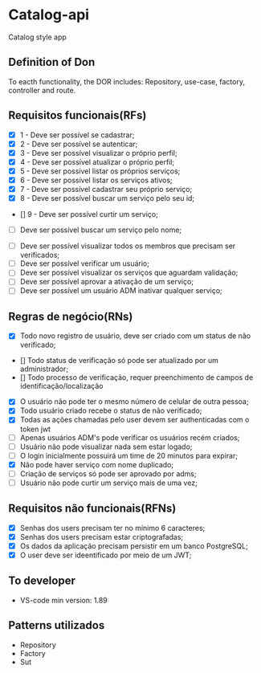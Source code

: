 # Catalog-api

Catalog style app

## Definition of Don
To eacth functionality, the DOR includes: Repository, use-case, factory, controller and route.


## Requisitos funcionais(RFs)
<!-- RF to Users -->
- [x] 1 - Deve ser possível se cadastrar;
- [x] 2 - Deve ser possível se autenticar;
- [x] 3 - Deve ser possível visualizar o próprio perfil;
- [x] 4 - Deve ser possível atualizar o próprio perfil;
- [x] 5 - Deve ser possível listar os próprios serviços;
- [x] 6 - Deve ser possível listar os serviços ativos;
- [x] 7 - Deve ser possível cadastrar seu próprio serviço;
- [x] 8 - Deve ser possível buscar um serviço pelo seu id;
- [] 9 - Deve ser possível curtir um serviço;

<!-- feats futuras -->
- [ ] Deve ser possível buscar um serviço pelo nome;

<!-- Tudo que um usuário ADM pode fazer -->
- [ ] Deve ser possível visualizar todos os membros que precisam ser verificados;
- [ ] Deve ser possível verificar um usuário;
- [ ] Deve ser possível visualizar os serviços que aguardam validação;
- [ ] Deve ser possível aprovar a ativação de um serviço;
- [ ] Deve ser possível um usuário ADM inativar qualquer serviço;

## Regras de negócio(RNs)
<!-- TO RF 1 -->
- [x] Todo novo registro de usuário, deve ser criado com um status de não verificado;
- [] Todo status de verificação só pode ser atualizado por um administrador;
- [] Todo processo de verificação, requer preenchimento de campos de identificação/localização
  
- [x] O usuário não pode ter o mesmo número de celular de outra pessoa;
- [x] Todo usuário criado recebe o status de não verificado;
- [x] Todas as ações chamadas pelo user devem ser authenticadas com o token jwt
- [ ] Apenas usuários ADM's pode verificar os usuários recém criados;
- [ ] Usuário não pode visualizar nada sem estar logado;
- [ ] O login inicialmente possuirá um time de 20 minutos para expirar;
- [x] Não pode haver serviço com nome duplicado;
- [ ] Criação de serviços só pode ser aprovado por adms;
- [ ] Usuário não pode curtir um serviço mais de uma vez;

## Requisitos não funcionais(RFNs)
<!-- não parte do cliente -->
- [x] Senhas dos users precisam ter no mínimo 6 caracteres;
- [x] Senhas dos users precisam estar criptografadas;
- [x] Os dados da aplicação precisam persistir em um banco PostgreSQL;
- [x] O user deve ser ideentificado por meio de um JWT;

## To developer
- VS-code min version: 1.89

## Patterns utilizados
- Repository
- Factory
- Sut